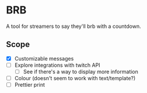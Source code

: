 # BRB

A tool for streamers to say they'll brb with a countdown.

## Scope

- [x] Customizable messages
- [ ] Explore integrations with twitch API
    - [ ] See if there's a way to display more information
- [ ] Colour (doesn't seem to work with text/template?)
- [ ] Prettier print